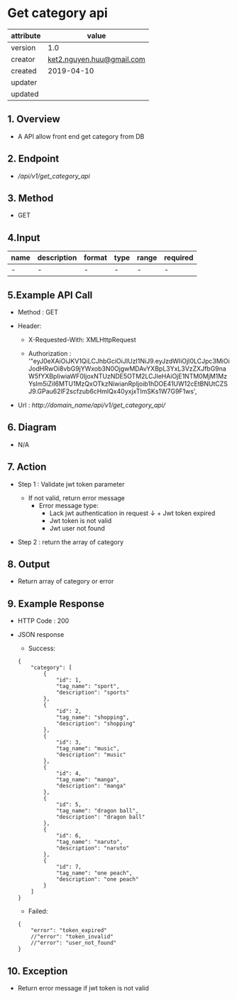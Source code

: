 # Get category api   

| attribute | value |
|-----------|-------|
| version   | 1.0   |
| creator   | ket2.nguyen.huu@gmail.com |
| created   | 2019-04-10 |
| updater   | 
| updated   |  |

## 1. Overview 

- A API allow front end get category from DB

## 2. Endpoint

- */api/v1/get_category_api*

## 3. Method

- GET

## 4.Input 

name  | description| format | type | range | required
--- | ---| ---| ---|---|---
- |- |- |- |- |- 


## 5.Example API Call

- Method : GET

- Header: 
    - X-Requested-With: XMLHttpRequest
    
    - Authorization : '"eyJ0eXAiOiJKV1QiLCJhbGciOiJIUzI1NiJ9.eyJzdWIiOjI0LCJpc3MiOiJodHRwOi8vbG9jYWxob3N0OjgwMDAvYXBpL3YxL3VzZXJfbG9naW5fYXBpIiwiaWF0IjoxNTUzNDE5OTM2LCJleHAiOjE1NTM0MjM1MzYsIm5iZiI6MTU1MzQxOTkzNiwianRpIjoib1hDOE41UW12cEtBNUtCZSJ9.GPau62lF2scfzub6cHmlQx40yxjxTlmSKs1W7G9F1ws',        
        
- Url : *http://domain_name/api/v1/get_category_api/*

## 6. Diagram 

- N/A

## 7. Action

- Step 1 : Validate jwt token  parameter
    + If not valid, return error message
        + Error message type: 
            + Lack jwt authentication in request
    ↓       + Jwt token expired
            + Jwt token is not valid
            + Jwt user not found

- Step 2 : return the array of category

## 8. Output

- Return array of category or error

## 9. Example Response 

- HTTP Code : 200

- JSON response 
    
    + Success:
    
    ```
    {
        "category": [
            {
                "id": 1,
                "tag_name": "sport",
                "description": "sports"
            },
            {
                "id": 2,
                "tag_name": "shopping",
                "description": "shopping"
            },
            {
                "id": 3,
                "tag_name": "music",
                "description": "music"
            },
            {
                "id": 4,
                "tag_name": "manga",
                "description": "manga"
            },
            {
                "id": 5,
                "tag_name": "dragon ball",
                "description": "dragon ball"
            },
            {
                "id": 6,
                "tag_name": "naruto",
                "description": "naruto"
            },
            {
                "id": 7,
                "tag_name": "one peach",
                "description": "one peach"
            }
        ]
    }
    ```
    
    + Failed: 
    
    ```
    {
        "error": "token_expired"
        //"error": "token_invalid"
        //"error": "user_not_found"
    }
    ```

## 10. Exception

- Return error message if jwt token is not valid 